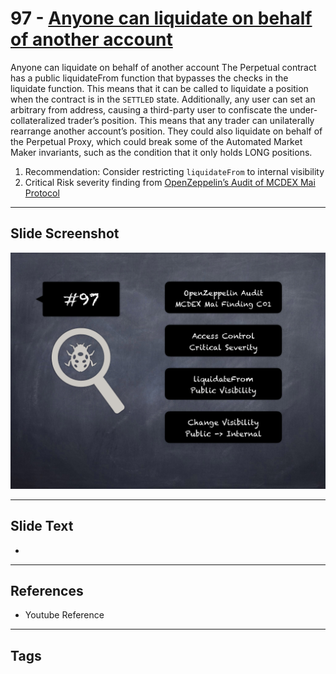 
# 97 - [Anyone can liquidate on behalf of another account](./Anyone%20can%20liquidate%20on%20behalf%20of%20another%20account.md)

Anyone can liquidate on behalf of another account The Perpetual contract has a public liquidateFrom function that bypasses the checks in the liquidate function. This means that it can be called to liquidate a position when the contract is in the `SETTLED` state. Additionally, any user can set an arbitrary from address, causing a third-party user to confiscate the under-collateralized trader’s position. This means that any trader can unilaterally rearrange another account’s position. They could also liquidate on behalf of the Perpetual Proxy, which could break some of the Automated Market Maker invariants, such as the condition that it only holds LONG positions.


1. Recommendation: Consider restricting `liquidateFrom` to internal visibility
2. Critical Risk severity finding from [OpenZeppelin’s Audit of MCDEX Mai Protocol](https://blog.openzeppelin.com/mcdex-mai-protocol-audit/)


___
## Slide Screenshot
![097.png](../../images/7.%20Audit%20Findings%20101/097.png)
___
## Slide Text
- 
___
## References
- Youtube Reference
___
## Tags
